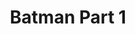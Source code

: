 ---
layout: video
series: Angry Video Game Nerd
season: 3
episode: 52
title: "Batman Part 1"
permalink: /avgn/episode-52
video_info:
  - youtube;YouTube;JFvtk5toGJg
  - drive;ScrewAttack version;1bJdypMyO9lkH6ppgJTSVxa-BkvloBIvr
release_date: 2008-07-22
mike_notes:
toggle: off
title-cards:
  - episode-52.jpg
---